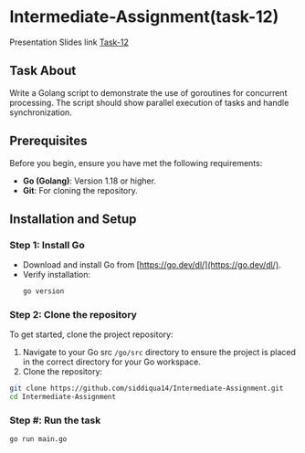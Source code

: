 # Intermediate-Assignment(task-12)

Presentation Slides link [Task-12](https://docs.google.com/presentation/d/1ZKqQm-i2JDiTduHOORSpuV82ZMZzgMAPA0d02hjA77A/edit#slide=id.g322acb1bb54_0_161)

## Task About 
Write a Golang script to demonstrate the use of goroutines for concurrent processing.
The script should show parallel execution of tasks and handle synchronization.

## Prerequisites
Before you begin, ensure you have met the following requirements:
- **Go (Golang)**: Version 1.18 or higher.
- **Git**: For cloning the repository.
  
 ## Installation and Setup

### Step 1: Install Go
   - Download and install Go from [https://go.dev/dl/](https://go.dev/dl/).
   - Verify installation:
     ```bash
     go version
     ```
### Step 2: Clone the repository
To get started, clone the project repository:
1. Navigate to your Go src `/go/src` directory to ensure the project is placed in the correct directory for your Go workspace.
2. Clone the repository:
```bash
git clone https://github.com/siddiqua14/Intermediate-Assignment.git
cd Intermediate-Assignment
```
### Step #: Run the task
```bash
go run main.go
```

